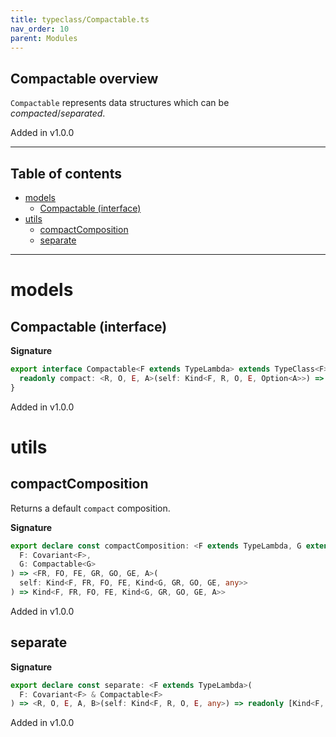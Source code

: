 ```yaml
---
title: typeclass/Compactable.ts
nav_order: 10
parent: Modules
---
```


## Compactable overview

`Compactable` represents data structures which can be _compacted_/_separated_.

Added in v1.0.0

---

<h2 class="text-delta">Table of contents</h2>

- [models](#models)
  - [Compactable (interface)](#compactable-interface)
- [utils](#utils)
  - [compactComposition](#compactcomposition)
  - [separate](#separate)

---

# models

## Compactable (interface)

**Signature**

```ts
export interface Compactable<F extends TypeLambda> extends TypeClass<F> {
  readonly compact: <R, O, E, A>(self: Kind<F, R, O, E, Option<A>>) => Kind<F, R, O, E, A>
}
```

Added in v1.0.0

# utils

## compactComposition

Returns a default `compact` composition.

**Signature**

```ts
export declare const compactComposition: <F extends TypeLambda, G extends TypeLambda>(
  F: Covariant<F>,
  G: Compactable<G>
) => <FR, FO, FE, GR, GO, GE, A>(
  self: Kind<F, FR, FO, FE, Kind<G, GR, GO, GE, any>>
) => Kind<F, FR, FO, FE, Kind<G, GR, GO, GE, A>>
```

Added in v1.0.0

## separate

**Signature**

```ts
export declare const separate: <F extends TypeLambda>(
  F: Covariant<F> & Compactable<F>
) => <R, O, E, A, B>(self: Kind<F, R, O, E, any>) => readonly [Kind<F, R, O, E, A>, Kind<F, R, O, E, B>]
```

Added in v1.0.0
